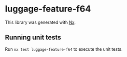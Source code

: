 # luggage-feature-f64

This library was generated with [Nx](https://nx.dev).

## Running unit tests

Run `nx test luggage-feature-f64` to execute the unit tests.

